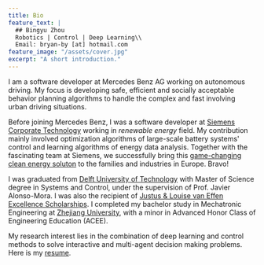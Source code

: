 ```yaml
---
title: Bio
feature_text: |
  ## Bingyu Zhou
  Robotics | Control | Deep Learning\\
  Email: bryan-by [at] hotmail.com
feature_image: "/assets/cover.jpg"
excerpt: "A short introduction."
---
```


I am a software developer at Mercedes Benz AG working on autonomous driving. My focus is developing safe, efficient and socially acceptable behavior planning algorithms to handle the complex and fast involving urban driving situations.

Before joining Mercedes Benz, I was a software developer at [Siemens Corporate Technology](https://new.siemens.com/global/en/company/innovation/corporate-technology.html) working in *renewable energy* field. My contribution mainly involved optimization algorithms of large-scale battery systems' control and learning algorithms of energy data analysis. Together with the fascinating team at Siemens, we successfully bring this [game-changing clean energy soluton](https://new.siemens.com/global/en/products/consumer/junelight.html) to the families and industries in Europe. Bravo!

 I was graduated from [Delft University of Technology](https://www.tudelft.nl/en/) with Master of Science degree in Systems and Control, under the supervision of Prof. Javier Alonso-Mora. I was also the recipient of [Justus & Louise van Effen Excellence Scholarships](https://www.tudelft.nl/en/education/practical-matters/scholarships/justus-louise-van-effen-excellence-scholarships/). I completed my bachelor study in Mechatronic Engineering at [Zhejiang University](http://www.zju.edu.cn/english/), with a minor in Advanced Honor Class of Engineering Education (ACEE).

My research interest lies in the combination of deep learning and control methods to solve interactive and multi-agent decision making problems. Here is my [resume](/assets/CV.pdf "resume"). 

